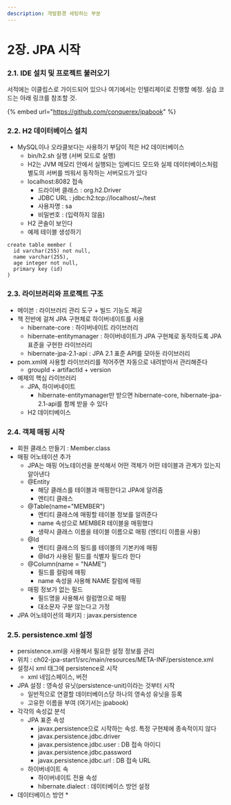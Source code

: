 ```yaml
---
description: 개발환경 세팅하는 부분
---
```


# 2장. JPA 시작

### 2.1. IDE 설치 및 프로젝트 불러오기

서적에는 이클립스로 가이드되어 있으나 여기에서는 인텔리제이로 진행할 예정. 실습 코드는 아래 링크를 참조할 것.

{% embed url="https://github.com/conquerex/jpabook" %}



### 2.2. H2 데이터베이스 설치

* MySQL이나 오라클보다는 사용하기 부담이 적은 H2 데이터베이스
  * bin/h2.sh 실행 \(서버 모드로 실행\)
  * H2는 JVM 메모리 안에서 실행되는 임베디드 모드와 실제 데이터베이스처럼 별도의 서버를 띄워서 동작하는 서버모드가 있다
  * localhost:8082 접속
    * 드라이버 클래스 : org.h2.Driver
    * JDBC URL : jdbc:h2:tcp://localhost/~/test
    * 사용자명 : sa
    * 비밀번호 : \(입력하지 않음\)
  * H2 콘솔이 보인다
  * 예제 테이블 생성하기

```text
create table member (
  id varchar(255) not null,
  name varchar(255),
  age integer not null,
  primary key (id)
)
```



### 2.3. 라이브러리와 프로젝트 구조

* 메이븐 : 라이브러리 관리 도구 + 빌드 기능도 제공
* 책 전반에 걸쳐 JPA 구현체로 하이버네이트를 사용
  * hibernate-core : 하이버네이트 라이브러리
  * hibernate-entitymanager : 하이버네이트가 JPA 구현체로 동작하도록 JPA 표준을 구현한 라이브러리
  * hibernate-jpa-2.1-api : JPA 2.1 표준 API를 모아둔 라이브러리
* pom.xml에 사용할 라이브러리를 적어주면 자동으로 내려받아서 관리해준다
  * groupId + artifactId + version
* 예제의 핵심 라이브러리
  * JPA, 하이버네이트
    * hibernate-entitymanager만 받으면 hibernate-core, hibernate-jpa-2.1-api를 함께 받을 수 있다
  * H2 데이터베이스





### 2.4. 객체 매핑 시작

* 회원 클래스 만들기 : Member.class
* 매핑 어노테이션 추가
  * JPA는 매핑 어노테이션을 분석해서 어떤 객체가 어떤 테이블과 관계가 있는지 알아낸다
  * @Entity
    * 해당 클래스를 테이블과 매핑한다고 JPA에 알려줌
    * 엔티티 클래스
  * @Table\(name="MEMBER"\)
    * 엔티티 클래스에 매핑할 테이블 정보를 알려준다
    * name 속성으로 MEMBER 테이블을 매핑했다
    * 생략시 클래스 이름을 테이블 이름으로 매핑 \(엔티티 이름을 사용\)
  * @Id
    * 엔티티 클래스의 필드를 테이블의 기본키에 매핑
    * @Id가 사용된 필드를 식별자 필드라 한다
  * @Column\(name = "NAME"\)
    * 필드를 컬럼에 매핑
    * name 속성을 사용해 NAME 칼럼에 매핑
  * 매핑 정보가 없는 필드
    * 필드명을 사용해서 컬럼명으로 매핑
    * 대소문자 구분 않는다고 가정
* JPA 어노테이션의 패키지 : javax.persistence



### 2.5. persistence.xml 설정

* persistence.xml을 사용해서 필요한 설정 정보를 관리
* 위치 : ch02-jpa-start1/src/main/resources/META-INF/persistence.xml
* 설정시 xml 태그에 persistence로 시작
  * xml 네임스페이스, 버전
* JPA 설정 : 영속성 유닛\(persistence-unit\)이라는 것부터 시작
  * 일반적으로 연결할 데이터베이스당 하나의 영속성 유닛을 등록
  * 고유한 이름을 부여 \(여기서는 jpabook\)
* 각각의 속성값 분석
  * JPA 표준 속성
    * javax.persistence으로 시작하는 속성. 특정 구현체에 종속적이지 않다
    * javax.persistence.jdbc.driver
    * javax.persistence.jdbc.user : DB 접속 아이디
    * javax.persistence.jdbc.password
    * javax.persistence.jdbc.url : DB 접속 URL
  * 하이버네이트 속
    * 하이버네이트 전용 속성
    * hibernate.dialect : 데이터베이스 방언 설정
* 데이터베이스 방언
  * 



